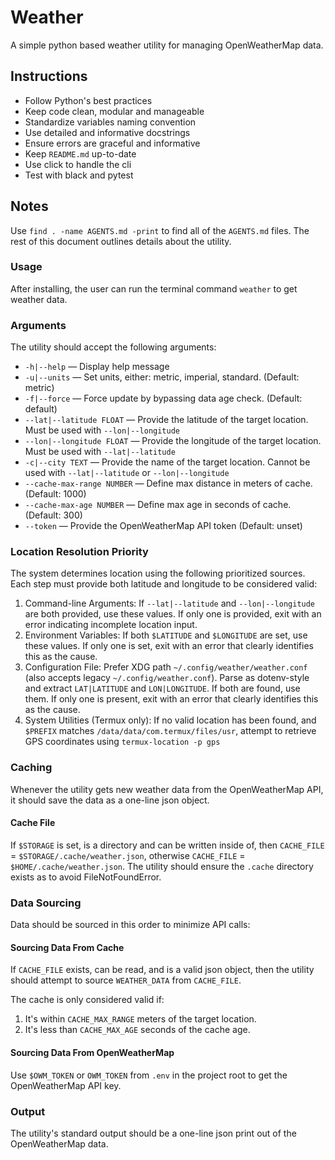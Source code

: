 # Weather

A simple python based weather utility for managing OpenWeatherMap data.

## Instructions

- Follow Python's best practices
- Keep code clean, modular and manageable
- Standardize variables naming convention
- Use detailed and informative docstrings
- Ensure errors are graceful and informative
- Keep `README.md` up-to-date
- Use click to handle the cli
- Test with black and pytest

## Notes

Use `find . -name AGENTS.md -print` to find all of the `AGENTS.md` files.
The rest of this document outlines details about the utility.

### Usage

After installing, the user can run the terminal command `weather` to get weather data.

### Arguments

The utility should accept the following arguments:

- `-h|--help` — Display help message
- `-u|--units` — Set units, either: metric, imperial, standard. (Default: metric)
- `-f|--force` — Force update by bypassing data age check. (Default: default)
- `--lat|--latitude FLOAT` — Provide the latitude of the target location. Must be used with `--lon|--longitude`
- `--lon|--longitude FLOAT` — Provide the longitude of the target location. Must be used with `--lat|--latitude`
- `-c|--city TEXT` — Provide the name of the target location. Cannot be used with `--lat|--latitude` or `--lon|--longitude`
- `--cache-max-range NUMBER` — Define max distance in meters of cache. (Default: 1000)
- `--cache-max-age NUMBER` — Define max age in seconds of cache. (Default: 300)
- `--token` — Provide the OpenWeatherMap API token (Default: unset)

### Location Resolution Priority

The system determines location using the following prioritized sources. Each step must provide both latitude and longitude to be considered valid:

1. Command-line Arguments: If `--lat|--latitude` and `--lon|--longitude` are both provided, use these values. If only one is provided, exit with an error indicating incomplete location input.
2. Environment Variables: If both `$LATITUDE` and `$LONGITUDE` are set, use these values. If only one is set, exit with an error that clearly identifies this as the cause.
3. Configuration File: Prefer XDG path `~/.config/weather/weather.conf` (also accepts legacy `~/.config/weather.conf`). Parse as dotenv-style and extract `LAT|LATITUDE` and `LON|LONGITUDE`. If both are found, use them. If only one is present, exit with an error that clearly identifies this as the cause.
4. System Utilities (Termux only): If no valid location has been found, and `$PREFIX` matches `/data/data/com.termux/files/usr`, attempt to retrieve GPS coordinates using `termux-location -p gps`

### Caching

Whenever the utility gets new weather data from the OpenWeatherMap API, it should save the data as a one-line json object.

#### Cache File

If `$STORAGE` is set, is a directory and can be written inside of, then `CACHE_FILE` = `$STORAGE/.cache/weather.json`, otherwise `CACHE_FILE` = `$HOME/.cache/weather.json`.
The utility should ensure the `.cache` directory exists as to avoid FileNotFoundError.

### Data Sourcing

Data should be sourced in this order to minimize API calls:

#### Sourcing Data From Cache

If `CACHE_FILE` exists, can be read, and is a valid json object, then the utility should attempt to source `WEATHER_DATA` from `CACHE_FILE`.

The cache is only considered valid if:

1. It's within `CACHE_MAX_RANGE` meters of the target location.
2. It's less than `CACHE_MAX_AGE` seconds of the cache age.

#### Sourcing Data From OpenWeatherMap

Use `$OWM_TOKEN` or `OWM_TOKEN` from `.env` in the project root to get the OpenWeatherMap API key.

### Output

The utility's standard output should be a one-line json print out of the OpenWeatherMap data.
